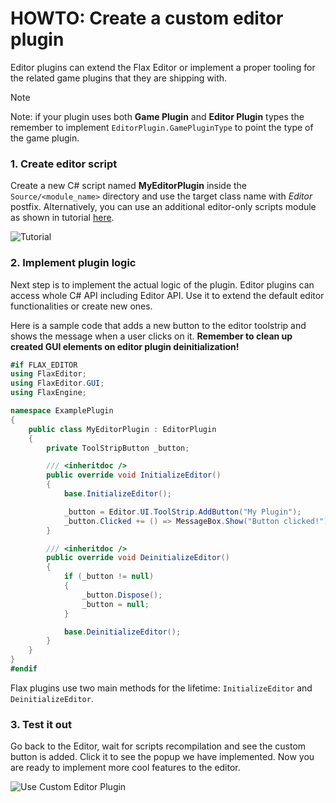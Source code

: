 # HOWTO: Create a custom editor plugin

Editor plugins can extend the Flax Editor or implement a proper tooling for the related game plugins that they are shipping with.

> [!Note]
> Note: if your plugin uses both **Game Plugin** and **Editor Plugin** types the remember to implement `EditorPlugin.GamePluginType` to point the type of the game plugin.

### 1. Create editor script

Create a new C# script named **MyEditorPlugin** inside the `Source/<module_name>` directory and use the target class name with *Editor* postfix. Alternatively, you can use an additional editor-only scripts module as shown in tutorial [here](add-scripts-module.md).

![Tutorial](media/custom-editor-tutorial-2.jpg)

### 2. Implement plugin logic

Next step is to implement the actual logic of the plugin. Editor plugins can access whole C# API including Editor API. Use it to extend the default editor functionalities or create new ones.

Here is a sample code that adds a new button to the editor toolstrip and shows the message when a user clicks on it.
**Remember to clean up created GUI elements on editor plugin deinitialization!**

```cs
#if FLAX_EDITOR
using FlaxEditor;
using FlaxEditor.GUI;
using FlaxEngine;

namespace ExamplePlugin
{
    public class MyEditorPlugin : EditorPlugin
    {
        private ToolStripButton _button;

        /// <inheritdoc />
        public override void InitializeEditor()
        {
            base.InitializeEditor();

            _button = Editor.UI.ToolStrip.AddButton("My Plugin");
            _button.Clicked += () => MessageBox.Show("Button clicked!");
        }

        /// <inheritdoc />
        public override void DeinitializeEditor()
        {
            if (_button != null)
            {
                _button.Dispose();
                _button = null;
            }

            base.DeinitializeEditor();
        }
    }
}
#endif
```



Flax plugins use two main methods for the lifetime: `InitializeEditor` and `DeinitializeEditor`.

### 3. Test it out

Go back to the Editor, wait for scripts recompilation and see the custom button is added. Click it to see the popup we have implemented. Now you are ready to implement more cool features to the editor.

![Use Custom Editor Plugin](media/editor-plugin-step-2.png)
